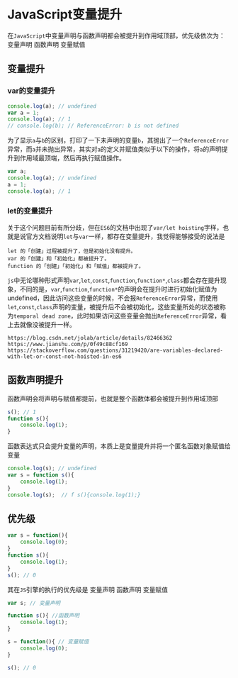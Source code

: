 # JavaScript变量提升

在`JavaScript`中变量声明与函数声明都会被提升到作用域顶部，优先级依次为：变量声明 函数声明 变量赋值

## 变量提升

### var的变量提升
```javascript
console.log(a); // undefined
var a = 1;
console.log(a); // 1
// console.log(b); // ReferenceError: b is not defined
```
为了显示`a`与`b`的区别，打印了一下未声明的变量`b`，其抛出了一个`ReferenceError`异常，而`a`并未抛出异常，其实对`a`的定义并赋值类似于以下的操作，将`a`的声明提升到作用域最顶端，然后再执行赋值操作。
```javascript
var a;
console.log(a); // undefined
a = 1;
console.log(a); // 1
```
### let的变量提升
关于这个问题目前有所分歧，但在`ES6`的文档中出现了`var/let hoisting`字样，也就是说官方文档说明`let`与`var`一样，都存在变量提升，我觉得能够接受的说法是
```
let 的「创建」过程被提升了，但是初始化没有提升。  
var 的「创建」和「初始化」都被提升了。  
function 的「创建」「初始化」和「赋值」都被提升了。
```

`js`中无论哪种形式声明`var`,`let`,`const`,`function`,`function*`,`class`都会存在提升现象，不同的是，`var`,`function`,`function*`的声明会在提升时进行初始化赋值为 undefined，因此访问这些变量的时候，不会报`ReferenceError`异常，而使用`let`,`const`,`class`声明的变量，被提升后不会被初始化，这些变量所处的状态被称为`temporal dead zone`，此时如果访问这些变量会抛出`ReferenceError`异常，看上去就像没被提升一样。
```
https://blog.csdn.net/jolab/article/details/82466362
https://www.jianshu.com/p/0f49c88cf169
https://stackoverflow.com/questions/31219420/are-variables-declared-with-let-or-const-not-hoisted-in-es6
```

## 函数声明提升
函数声明会将声明与赋值都提前，也就是整个函数体都会被提升到作用域顶部
```javascript
s(); // 1
function s(){
    console.log(1);
}
```
函数表达式只会提升变量的声明，本质上是变量提升并将一个匿名函数对象赋值给变量
```javascript
console.log(s); // undefined
var s = function s(){
    console.log(1);
}
console.log(s);  // f s(){console.log(1);}
```

## 优先级

```javascript
var s = function(){
    console.log(0);
}
function s(){
    console.log(1);
}
s(); // 0
```
其在`JS`引擎的执行的优先级是 变量声明 函数声明 变量赋值

```javascript
var s; // 变量声明

function s(){ //函数声明
    console.log(1);
}

s = function(){ // 变量赋值
    console.log(0);
}

s(); // 0
```

